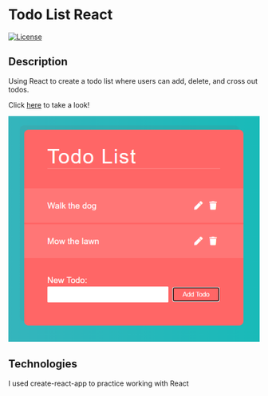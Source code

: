 # Todo List React
[![License](https://img.shields.io/badge/license-The%20MIT%20License-success.svg)](https://shields.io/)

## Description
Using React to create a todo list where users can add, delete, and cross out todos.      

Click [here](https://cwedwards9.github.io/todo-list-react/) to take a look!
      
![Todo List Example](/public/todo-list-example.PNG)
## Technologies
I used create-react-app to practice working with React